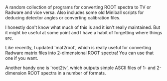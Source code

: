 A random collection of programs for converting ROOT spectra to TV or Radware and vice versa. Also includes some old Miniball scripts for deducing detector angles or converting calibration files.

I honestly don't know what much of this is and it isn't really maintained. But it might be useful at some point and I have a habit of forgetting where things are.

Like recently, I updated 'mat2root', which is really useful for converting Radware matrix files into 2-dimensional ROOT spectra! You can use that one if you want.

Another handy one is 'root2tv', which outputs simple ASCII files of 1- and 2-dimension ROOT spectra in a number of formats.